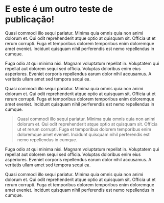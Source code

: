 # E este é um outro teste de publicação!

Quasi commodi illo sequi pariatur. Minima quia omnis quia non animi dolorum et. Qui odit reprehenderit atque optio at quisquam sit. Officia ut et rerum corrupti. Fuga et temporibus dolorem temporibus enim doloremque amet eveniet. Incidunt quisquam nihil perferendis est nemo repellendus in cumque.

Fuga odio at qui minima nisi. Magnam voluptatum repellat in. Voluptatem qui repellat aut dolorem sequi sed officia. Voluptas doloribus enim eius asperiores. Eveniet corporis repellendus earum dolor nihil accusamus. A veritatis ullam amet sed tempora sequi ea.

Quasi commodi illo sequi pariatur. Minima quia omnis quia non animi dolorum et. Qui odit reprehenderit atque optio at quisquam sit. Officia ut et rerum corrupti. Fuga et temporibus dolorem temporibus enim doloremque amet eveniet. Incidunt quisquam nihil perferendis est nemo repellendus in cumque.

> Quasi commodi illo sequi pariatur. Minima quia omnis quia non animi dolorum et. Qui odit reprehenderit atque optio at quisquam sit. Officia ut et rerum corrupti. Fuga et temporibus dolorem temporibus enim doloremque amet eveniet. Incidunt quisquam nihil perferendis est nemo repellendus in cumque.

Fuga odio at qui minima nisi. Magnam voluptatum repellat in. Voluptatem qui repellat aut dolorem sequi sed officia. Voluptas doloribus enim eius asperiores. Eveniet corporis repellendus earum dolor nihil accusamus. A veritatis ullam amet sed tempora sequi ea.

Quasi commodi illo sequi pariatur. Minima quia omnis quia non animi dolorum et. Qui odit reprehenderit atque optio at quisquam sit. Officia ut et rerum corrupti. Fuga et temporibus dolorem temporibus enim doloremque amet eveniet. Incidunt quisquam nihil perferendis est nemo repellendus in cumque.
